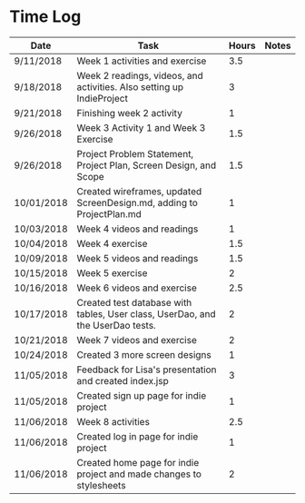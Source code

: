 # Time Log

| Date | Task | Hours | Notes |
|------|------|-------|-------|
| 9/11/2018 | Week 1 activities and exercise | 3.5 | |
| 9/18/2018 | Week 2 readings, videos, and activities. Also setting up IndieProject | 3 | |
| 9/21/2018 | Finishing week 2 activity | 1 | |
| 9/26/2018 | Week 3 Activity 1 and Week 3 Exercise | 1.5 | |
| 9/26/2018 | Project Problem Statement, Project Plan, Screen Design, and Scope | 1.5 | |
| 10/01/2018 | Created wireframes, updated ScreenDesign.md, adding to ProjectPlan.md | 1 | |
| 10/03/2018 | Week 4 videos and readings | 1 | |
| 10/04/2018 | Week 4 exercise | 1.5 | |
| 10/09/2018 | Week 5 videos and readings | 1.5 | |
| 10/15/2018 | Week 5 exercise | 2 | |
| 10/16/2018 | Week 6 videos and exercise | 2.5 | |
| 10/17/2018 | Created test database with tables, User class, UserDao, and the UserDao tests. | 2 | |
| 10/21/2018 | Week 7 videos and exercise | 2 | |
| 10/24/2018 | Created 3 more screen designs | 1 | |
| 11/05/2018 | Feedback for Lisa's presentation and created index.jsp | 3 | |
| 11/05/2018 | Created sign up page for indie project | 1 | |
| 11/06/2018 | Week 8 activities | 2.5 | |
| 11/06/2018 | Created log in page for indie project | 1 | |
| 11/06/2018 | Created home page for indie project and made changes to stylesheets | 2 | |